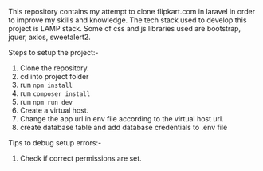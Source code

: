 This repository contains my attempt to clone flipkart.com in laravel in order to improve my skills and knowledge.
The tech stack used to develop this project is LAMP stack.
Some of css and js libraries used are bootstrap, jquer, axios, sweetalert2.

Steps to setup the project:-
1. Clone the repository.
2. cd into project folder
3. run `npm install`
4. run `composer install`
5. run `npm run dev`
7. Create a virtual host.
8. Change the app url in env file according to the virtual host url.
6. create database table and add database credentials to .env file

Tips to debug setup errors:-
1. Check if correct permissions are set.
